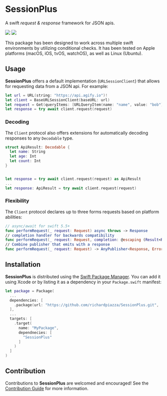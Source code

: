 # SessionPlus

A swift _request & response_ framework for JSON apis.

[![](https://img.shields.io/endpoint?url=https%3A%2F%2Fswiftpackageindex.com%2Fapi%2Fpackages%2Frichardpiazza%2FSessionPlus%2Fbadge%3Ftype%3Dswift-versions)](https://swiftpackageindex.com/richardpiazza/SessionPlus)
[![](https://img.shields.io/endpoint?url=https%3A%2F%2Fswiftpackageindex.com%2Fapi%2Fpackages%2Frichardpiazza%2FSessionPlus%2Fbadge%3Ftype%3Dplatforms)](https://swiftpackageindex.com/richardpiazza/SessionPlus)

This package has been designed to work across multiple swift environments by utilizing conditional checks. It has been tested on Apple platforms (macOS, iOS, tvOS, watchOS), as well as Linux (Ubuntu).

## Usage

**SessionPlus** offers a default implementation (`URLSessionClient`) that allows for requesting data from a JSON api. For example:

```swift
let url = URL(string: "https://api.agify.io")!
let client = BaseURLSessionClient(baseURL: url)
let request = Get(queryItems: [URLQueryItem(name: "name", value: "bob")])
let response = try await client.request(request)
```

### Decoding

The `Client` protocol also offers extensions for automatically decoding responses to any `Decodable` type.

```swift
struct ApiResult: Decodable {
  let name: String
  let age: Int
  let count: Int
}


let response = try await client.request(request) as ApiResult
...
let response: ApiResult = try await client.request(request)
```

### Flexibility

The `Client` protocol declares up to three forms requests based on platform abilities:

```swift
// async/await for swift 5.5+
func performRequest(_ request: Request) async throws -> Response
// completion handler for backwards compatibility
func performRequest(_ request: Request, completion: @escaping (Result<Response, Error>) -> Void)
// Combine publisher that emits with a response
func performRequest(_ request: Request) -> AnyPublisher<Response, Error>
```

## Installation

**SessionPlus** is distributed using the [Swift Package Manager](https://swift.org/package-manager). 
You can add it using Xcode or by listing it as a dependency in your `Package.swift` manifest:

```swift
let package = Package(
  ...
  dependencies: [
    .package(url: "https://github.com/richardpiazza/SessionPlus.git", .upToNextMajor(from: "2.0.0")
  ],
  ...
  targets: [
    .target(
      name: "MyPackage",
      dependnecies: [
        "SessionPlus"
      ]
    )
  ]
)
```

## Contribution

Contributions to **SessionPlus** are welcomed and encouraged! See the [Contribution Guide](CONTRIBUTING.md) for more information.
